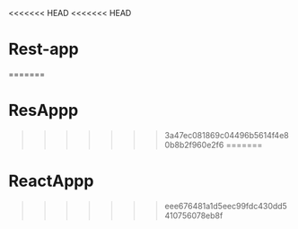 <<<<<<< HEAD
<<<<<<< HEAD
# Rest-app
=======
# ResAppp
>>>>>>> 3a47ec081869c04496b5614f4e80b8b2f960e2f6
=======
# ReactAppp
>>>>>>> eee676481a1d5eec99fdc430dd5410756078eb8f
